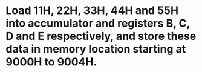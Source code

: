 # Load 11H, 22H, 33H, 44H and 55H into accumulator and registers B, C, D and E respectively, and store these data in memory location starting at 9000H to 9004H.
